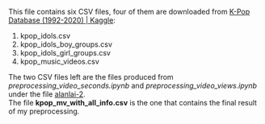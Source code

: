 This file contains six CSV files, four of them are downloaded from  [K-Pop Database (1992-2020) | Kaggle](https://www.kaggle.com/datasets/kimjihoo/kpopdb):<br>

1. kpop_idols.csv
2. kpop_idols_boy_groups.csv
3. kpop_idols_girl_groups.csv
4. kpop_music_videos.csv

The two CSV files left are the files produced from *preprocessing_video_seconds.ipynb* and *preprocessing_video_views.ipynb* under the file [alanlai-2](https://github.com/REsponce/Analysis-of-Kpop-Music/tree/main/alanlai-2).<br>
The file **kpop_mv_with_all_info.csv** is the one that contains the final result of my preprocessing.